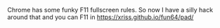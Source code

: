 Chrome has some funky F11 fullscreen rules. So now I have a silly hack around that and you can F11 in https://xriss.github.io/fun64/pad/